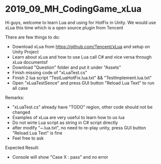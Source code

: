 # 2019_09_MH_CodingGame_xLua

Hi guys, welcome to learn Lua and using for HotFix in Unity.
We would use xLua this time which is a open source plugin from Tencent

There are few things to do:
- Download xLua from https://github.com/Tencent/xLua and setup on Unity Project
- Learn about xLua and how to use Lua call C# and vice versa through xLua documentsf
- Download "Question" folder and put it under "Assets"
- Finish missing code of "xLuaTest.cs"
- Finish 2 lua script "TestLuaHotFix.lua.txt" && "TestImplement.lua.txt"
- Open "xLuaTestSence" and press GUI button "Reload Lua Text" to run all case

Remarks:
- "xLuaTest.cs" already have "TODO" region, other code should not be changed
- Examples of xLua are very useful to learn how to us lua
- Do not wirte Lua script as string in C# script directly
- after modify "~.lua.txt", no need to re-play unity, press GUI button "Reload Lua Text" is fine
- Feel free to ask

Expected Result:
- Console will show "Case X : pass" and no error
